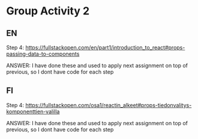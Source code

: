 # Group Activity 2


## EN
Step 4:
https://fullstackopen.com/en/part1/introduction_to_react#props-passing-data-to-components

ANSWER:
I have done these and used to apply next assignment on top of previous, so I dont have code for each step

## FI
Step 4:
https://fullstackopen.com/osa1/reactin_alkeet#props-tiedonvalitys-komponenttien-valilla


ANSWER:
I have done these and used to apply next assignment on top of previous, so I dont have code for each step


